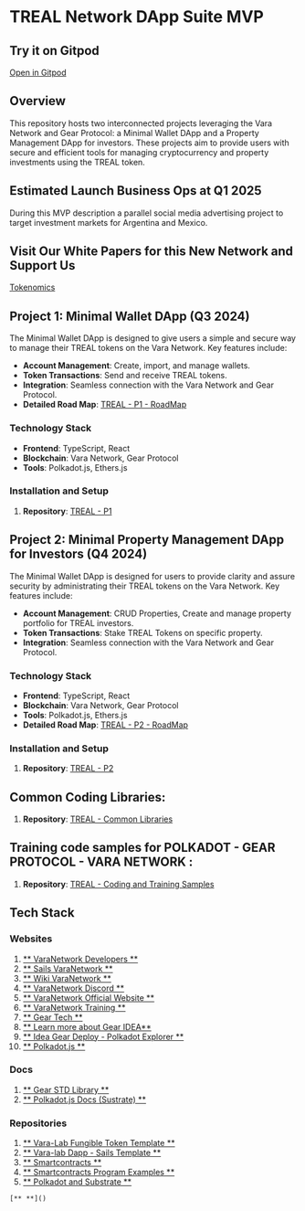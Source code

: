 # TREAL Network DApp Suite MVP

## Try it on Gitpod
<a href="https://gitpod.io/#https://github.com/StayGoldCrypto/TREAL/" target="_blank">Open in Gitpod</a>

## Overview 
This repository hosts two interconnected projects leveraging the Vara Network and Gear Protocol: a Minimal Wallet DApp and a Property Management DApp for investors. These projects aim to provide users with secure and efficient tools for managing cryptocurrency and property investments using the TREAL token.


## Estimated Launch Business Ops  at Q1 2025
During this MVP description a parallel social media advertising project to target investment markets for Argentina and Mexico.

## Visit Our White Papers for this New Network and Support Us
[Tokenomics](TokenNomics.md)

## Project 1: Minimal Wallet DApp (Q3 2024)
The Minimal Wallet DApp is designed to give users a simple and secure way to manage their TREAL tokens on the Vara Network. Key features include:
- **Account Management**: Create, import, and manage wallets.
- **Token Transactions**: Send and receive TREAL tokens.
- **Integration**: Seamless connection with the Vara Network and Gear Protocol.
- **Detailed Road Map**: [TREAL - P1 - RoadMap](P1/README.md)

### Technology Stack
- **Frontend**: TypeScript, React
- **Blockchain**: Vara Network, Gear Protocol
- **Tools**: Polkadot.js, Ethers.js

### Installation and Setup
1. **Repository**:
   [TREAL - P1](P1/polkadot-varanetwork-mini-wallet-dapp)

## Project 2: Minimal Property Management DApp for Investors (Q4 2024)
The Minimal Wallet DApp is designed for users to provide clarity and assure security by administrating their TREAL tokens on the Vara Network. Key features include:
- **Account Management**: CRUD Properties, Create and manage property portfolio for TREAL investors.
- **Token Transactions**: Stake TREAL Tokens on specific property.
- **Integration**: Seamless connection with the Vara Network and Gear Protocol.

### Technology Stack
- **Frontend**: TypeScript, React
- **Blockchain**: Vara Network, Gear Protocol
- **Tools**: Polkadot.js, Ethers.js
- **Detailed Road Map**: [TREAL - P2 - RoadMap](P2/README.md)

### Installation and Setup
1. **Repository**:
   [TREAL - P2](P2/polkadot-varanetwork-investor-dashboard-dapp)

## Common Coding Libraries: 
1. **Repository**:
   [TREAL - Common Libraries](libs)

## Training code samples for POLKADOT - GEAR PROTOCOL - VARA NETWORK : 
1. **Repository**:
   [TREAL - Coding and Training Samples](training)

## Tech Stack

### Websites 
1. [** VaraNetwork Developers **](https://vara.network/developers)
1. [** Sails VaraNetwork **](https://sails-tutorials.vara.network/hello-world/hello-world)
3. [** Wiki VaraNetwork **](https://wiki.vara.network/docs/welcome)
4. [** VaraNetwork Discord **](https://discord.gg/x8ZeSy6S6K)
5. [** VaraNetwork Official Website **](https://vara.network/)
6. [** VaraNetwork Training ** ](https://vara.network/education-hub)
7. [** Gear Tech **](https://www.gear-tech.io/en)
8. [** Learn more about Gear IDEA**](https://wiki.vara.network/docs/idea/)
9. [** Idea Gear Deploy - Polkadot Explorer **](https://idea.gear-tech.io/)
10. [** Polkadot.js **](https://polkadot.js.org/)

### Docs
1. [** Gear STD Library **](https://docs.gear.rs/gstd/)
2. [** Polkadot.js Docs (Sustrate) **](https://polkadot.js.org/docs/)

### Repositories
1. [** Vara-Lab Fungible Token Template **](https://github.com/Vara-Lab/VFT-Manager-Template)
2. [** Vara-lab Dapp - Sails Template **](https://github.com/Vara-Lab/Chackra-UI-Vite-Sails-Template)
3. [** Smartcontracts **](https://github.com/gear-foundation/dapps/tree/master/contracts)
5. [** Smartcontracts Program Examples **]( https://wiki.vara.network/docs/examples/)
6. [** Polkadot and Substrate **](https://github.com/polkadot-js/docs) 
   
```
[** **]()
```
